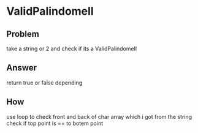 ﻿# ValidPalindomell

## Problem

take a string or 2 and check if its a ValidPalindomell

## Answer

return true or false depending

## How

use loop to check front and back of char array which i got from the string check if top point is == to botem point